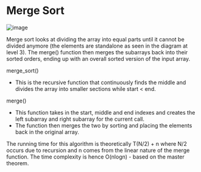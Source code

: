 # Merge Sort

![image](https://user-images.githubusercontent.com/63803360/117429594-c9f29300-af59-11eb-8c10-5ad67649d232.png)

Merge sort looks at dividing the array into equal parts until it cannot be divided anymore (the elements are standalone as seen in the diagram at level 3). The merge() function then merges the subarrays back into their sorted orders, ending up with an overall sorted version of the input array.

merge_sort()

- This is the recursive function that continuously finds the middle and divides the array into smaller sections while start < end.

merge()

- This function takes in the start, middle and end indexes and creates the left subarray and right subarray for the current call.
- The function then merges the two by sorting and placing the elements back in the original array.

The running time for this algorithm is theoretically T(N/2) + n where N/2 occurs due to recursion and n comes from the linear nature of the merge function. The time complexity is hence O(nlogn) - based on the master theorem.
